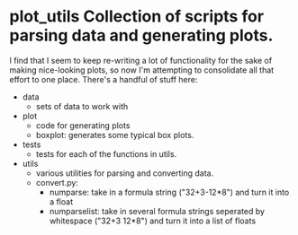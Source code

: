 # plot_utils Collection of scripts for parsing data and generating plots.

I find that I seem to keep re-writing a lot of functionality for the sake of
making nice-looking plots, so now I'm attempting to consolidate all that effort
to one place. There's a handful of stuff here:

- data
    - sets of data to work with
- plot
    - code for generating plots
    - boxplot: generates some typical box plots.
- tests
    - tests for each of the functions in utils.
- utils
    - various utilities for parsing and converting data. 
    - convert.py:
        - numparse: take in a formula string ("32+3-12*8") and turn it into a
          float
        - numparselist: take in several formula strings seperated by whitespace
          ("32+3 12*8") and turn it into a list of floats
